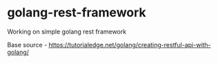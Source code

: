 # golang-rest-framework
Working on simple golang rest framework

Base source - https://tutorialedge.net/golang/creating-restful-api-with-golang/
